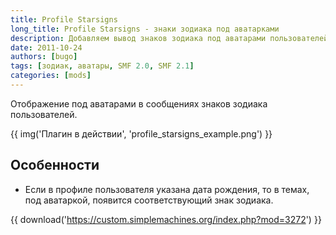 ```yaml
---
title: Profile Starsigns
long_title: Profile Starsigns - знаки зодиака под аватарками
description: Добавляем вывод знаков зодиака под аватарами пользователей.
date: 2011-10-24
authors: [bugo]
tags: [зодиак, аватары, SMF 2.0, SMF 2.1]
categories: [mods]
---
```


Отображение под аватарами в сообщениях знаков зодиака пользователей.

<!-- more -->

{{ img('Плагин в действии', 'profile_starsigns_example.png') }}

## Особенности

* Если в профиле пользователя указана дата рождения, то в темах, под аватаркой, появится соответствующий знак зодиака.

{{ download('https://custom.simplemachines.org/index.php?mod=3272') }}
